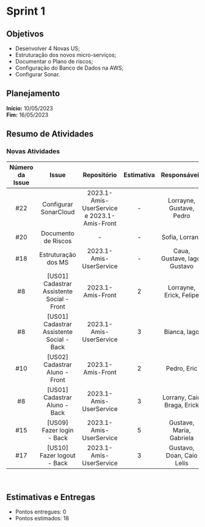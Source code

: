 # Sprint 1

## Objetivos

- Desenvolver 4 Novas US;
- Estruturação dos novos micro-serviços;
- Documentar o Plano de riscos;
- Configuração do Banco de Dados na AWS;
- Configurar Sonar.

## Planejamento
**Início:** 10/05/2023<br/>
**Fim:** 16/05/2023

## Resumo de Atividades

### Novas Atividades

| Número da Issue |                   Issue                    |       Repositório       | Estimativa |         Responsáveis         |   Status    |
|:---------------:|:------------------------------------------:|:-----------------------:|:----------:|:----------------------------:|:-----------:|
|     #22            |     Configurar SonarCloud                                       |    2023.1-Amis-UserService e 2023.1-Amis-Front                     |    -        |    Lorrayne, Gustave, Pedro                          |   Done          |
|       #20       |            Documento de Riscos             |            -            |     -      |        Sofia, Lorrany        |    Done     |
|       #18       |            Estruturação dos MS             | 2023.1-Amis-UserService |     -      | Caua, Gustave, Iago, Gustavo |    Done     |
|       #8        | [US01] Cadastrar Assistente Social - Front |    2023.1-Amis-Front    |     2      |   Lorrayne, Erick, Felipe    |  In Tests   |
|       #8        | [US01] Cadastrar Assistente Social - Back  | 2023.1-Amis-UserService |     3      |         Bianca, Iago         |  In tests   |
|       #10       |       [US02] Cadastrar Aluno - Front       |    2023.1-Amis-Front    |     2      |         Pedro, Eric          |  In tests   |
|       #8        |       [US01] Cadastrar Aluno - Back        | 2023.1-Amis-UserService |     3      |  Lorrany, Caio Braga, Erick  |  In tests   |
|       #15       |         [US09] Fazer login - Back          | 2023.1-Amis-UserService |     5      |   Gustave, Maria, Gabriela   | In progress |
|       #17       |         [US10] Fazer logout - Back         | 2023.1-Amis-UserService |     3      |  Gustavo, Doan, Caio Lelis   | In progress |

<br/>



## Estimativas e Entregas
* Pontos entregues: 0
* Pontos estimados: 18
